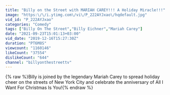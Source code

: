 ```yaml
---
title: "Billy on the Street with MARIAH CAREY!!! A Holiday Miracle!!!"
image: "https:\/\/i.ytimg.com\/vi\/P_222AYJxao\/hqdefault.jpg"
vid_id: "P_222AYJxao"
categories: "Comedy"
tags: ["Billy On The Street","Billy Eichner","Mariah Carey"]
date: "2021-09-23T15:01:13+03:00"
vid_date: "2019-12-16T15:27:30Z"
duration: "PT6M8S"
viewcount: "1160146"
likeCount: "37554"
dislikeCount: "644"
channel: "billyonthestreettv"
---
```

{% raw %}Billy is joined by the legendary Mariah Carey to spread holiday cheer on the streets of New York City and celebrate the anniversary of All I Want For Christmas Is You!{% endraw %}
